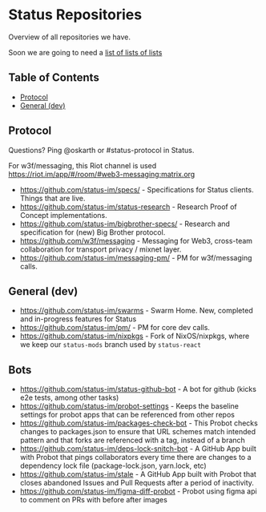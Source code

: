 # Status Repositories

Overview of all repositories we have.

Soon we are going to need a [list of lists of lists](https://en.wikipedia.org/wiki/List_of_lists_of_lists)

## Table of Contents

- [Protocol](#protocol)
- [General (dev)](#general-dev)

## Protocol

Questions? Ping @oskarth or #status-protocol in Status.

For w3f/messaging, this Riot channel is used https://riot.im/app/#/room/#web3-messaging:matrix.org

- https://github.com/status-im/specs/ - Specifications for Status clients. Things that are live.
- https://github.com/status-im/status-research - Research Proof of Concept implementations.
- https://github.com/status-im/bigbrother-specs/ - Research and specification for (new) Big Brother protocol.
- https://github.com/w3f/messaging - Messaging for Web3, cross-team collaboration for transport privacy / mixnet layer.
- https://github.com/status-im/messaging-pm/ - PM for w3f/messaging calls.

## General (dev)

- https://github.com/status-im/swarms - Swarm Home. New, completed and in-progress features for Status
- https://github.com/status-im/pm/ - PM for core dev calls.
- https://github.com/status-im/nixpkgs - Fork of NixOS/nixpkgs, where we keep our `status-mods` branch used by `status-react`

## Bots

- https://github.com/status-im/status-github-bot - A bot for github (kicks e2e tests, among other tasks)
- https://github.com/status-im/probot-settings - Keeps the baseline settings for probot apps that can be referenced from other repos 
- https://github.com/status-im/packages-check-bot - This Probot checks changes to packages.json to ensure that URL schemes match intended pattern and that forks are referenced with a tag, instead of a branch
- https://github.com/status-im/deps-lock-snitch-bot - A GitHub App built with Probot that pings collaborators every time there are changes to a dependency lock file (package-lock.json, yarn.lock, etc)
- https://github.com/status-im/stale - A GitHub App built with Probot that closes abandoned Issues and Pull Requests after a period of inactivity.
- https://github.com/status-im/figma-diff-probot - Probot using figma api to comment on PRs with before after images 
